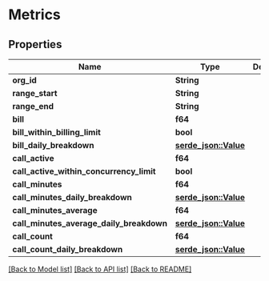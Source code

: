 # Metrics

## Properties

Name | Type | Description | Notes
------------ | ------------- | ------------- | -------------
**org_id** | **String** |  | 
**range_start** | **String** |  | 
**range_end** | **String** |  | 
**bill** | **f64** |  | 
**bill_within_billing_limit** | **bool** |  | 
**bill_daily_breakdown** | [**serde_json::Value**](.md) |  | 
**call_active** | **f64** |  | 
**call_active_within_concurrency_limit** | **bool** |  | 
**call_minutes** | **f64** |  | 
**call_minutes_daily_breakdown** | [**serde_json::Value**](.md) |  | 
**call_minutes_average** | **f64** |  | 
**call_minutes_average_daily_breakdown** | [**serde_json::Value**](.md) |  | 
**call_count** | **f64** |  | 
**call_count_daily_breakdown** | [**serde_json::Value**](.md) |  | 

[[Back to Model list]](../README.md#documentation-for-models) [[Back to API list]](../README.md#documentation-for-api-endpoints) [[Back to README]](../README.md)


